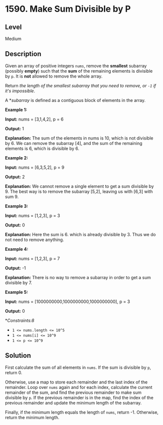 # 1590. Make Sum Divisible by P
## Level
Medium

## Description
Given an array of positive integers `nums`, remove the **smallest** subarray (possibly **empty**) such that the **sum** of the remaining elements is divisible by `p`. It is **not** allowed to remove the whole array.

Return *the length of the smallest subarray that you need to remove, or `-1` if it's impossible*.

A **subarray* is defined as a contiguous block of elements in the array.

**Example 1:**

**Input:** nums = [3,1,4,2], p = 6

**Output:** 1

**Explanation:** The sum of the elements in nums is 10, which is not divisible by 6. We can remove the subarray [4], and the sum of the remaining elements is 6, which is divisible by 6.

**Example 2:**

**Input:** nums = [6,3,5,2], p = 9

**Output:** 2

**Explanation:** We cannot remove a single element to get a sum divisible by 9. The best way is to remove the subarray [5,2], leaving us with [6,3] with sum 9.

**Example 3:**

**Input:** nums = [1,2,3], p = 3

**Output:** 0

**Explanation:** Here the sum is 6. which is already divisible by 3. Thus we do not need to remove anything.

**Example 4:**

**Input:** nums = [1,2,3], p = 7

**Output:** -1

**Explanation:** There is no way to remove a subarray in order to get a sum divisible by 7.

**Example 5:**

**Input:** nums = [1000000000,1000000000,1000000000], p = 3

**Output:** 0

**Constraints:8*

* `1 <= nums.length <= 10^5`
* `1 <= nums[i] <= 10^9`
* `1 <= p <= 10^9`

## Solution
First calculate the sum of all elements in `nums`. If the sum is divisible by `p`, return 0.

Otherwise, use a map to store each remainder and the last index of the remainder. Loop over `nums` again and for each index, calculate the current remainder of the sum, and find the previous remainder to make sum divisible by `p`. If the previous remainder is in the map, find the index of the previous remainder and update the minimum length of the subarray.

Finally, if the minimum length equals the length of `nums`, return -1. Otherwise, return the minimum length.
